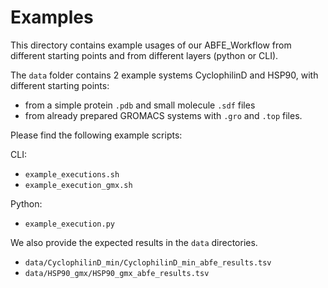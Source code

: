Examples
=========

This directory contains example usages of our ABFE_Workflow from different starting points and from different layers (python or CLI).

The `data` folder contains 2 example systems CyclophilinD and HSP90, with different starting points: 
- from a simple protein `.pdb` and small molecule `.sdf` files
- from already prepared GROMACS systems with `.gro` and `.top` files.


Please find the following example scripts:

CLI:
- `example_executions.sh`
- `example_execution_gmx.sh`

Python:
- `example_execution.py`

  
We also provide the expected results in the `data` directories.
- `data/CyclophilinD_min/CyclophilinD_min_abfe_results.tsv`
- `data/HSP90_gmx/HSP90_gmx_abfe_results.tsv`
